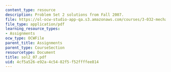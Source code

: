 ```yaml
---
content_type: resource
description: Problem Set 2 solutions from Fall 2007.
file: https://ol-ocw-studio-app-qa.s3.amazonaws.com/courses/3-032-mechanical-behavior-of-materials-fall-2007/4cf5a526e92a4c5482f5f52ffffee814_sol2_07.pdf
file_type: application/pdf
learning_resource_types:
- Assignments
ocw_type: OCWFile
parent_title: Assignments
parent_type: CourseSection
resourcetype: Document
title: sol2_07.pdf
uid: 4cf5a526-e92a-4c54-82f5-f52ffffee814
---
```

